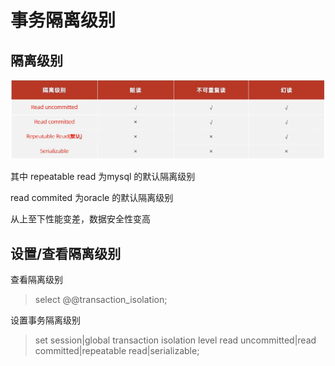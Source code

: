 # 事务隔离级别

## 隔离级别

!['事务隔离级别'](./image/04.png '事务隔离级别')

其中 repeatable read 为mysql 的默认隔离级别

read commited 为oracle 的默认隔离级别

从上至下性能变差，数据安全性变高

## 设置/查看隔离级别

查看隔离级别
>select @@transaction_isolation;

设置事务隔离级别
>set session|global transaction isolation level read uncommitted|read committed|repeatable read|serializable;




